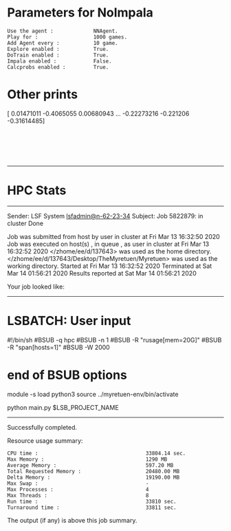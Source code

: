 # Parameters for NoImpala

    Use the agent :             NNAgent.
    Play for :                  1000 games.
    Add Agent every :           10 game.
    Explore enabled :           True.
    DoTrain enabled :           True.
    Impala enabled :            False.
    Calcprobs enabled :         True.

# Other prints

[ 0.01471011 -0.4065055   0.00680943 ... -0.22273216 -0.221206
 -0.31614485]

 <br /> 
 <br /> 
 <br /> 
 <br />

---------------------------------------------------------------------------------------------------------------------

# HPC Stats


------------------------------------------------------------
Sender: LSF System <lsfadmin@n-62-23-34>
Subject: Job 5822879: <NNAgent9NoImpala> in cluster <dcc> Done

Job <NNAgent9NoImpala> was submitted from host <n-62-30-7> by user <s183905> in cluster <dcc> at Fri Mar 13 16:32:50 2020
Job was executed on host(s) <n-62-23-34>, in queue <hpc>, as user <s183905> in cluster <dcc> at Fri Mar 13 16:32:52 2020
</zhome/ee/d/137643> was used as the home directory.
</zhome/ee/d/137643/Desktop/TheMyretuen/Myretuen> was used as the working directory.
Started at Fri Mar 13 16:32:52 2020
Terminated at Sat Mar 14 01:56:21 2020
Results reported at Sat Mar 14 01:56:21 2020

Your job looked like:

------------------------------------------------------------
# LSBATCH: User input
#!/bin/sh
#BSUB -q hpc
#BSUB -n 1
#BSUB -R "rusage[mem=20G]"
#BSUB -R "span[hosts=1]"
#BSUB -W 2000
# end of BSUB options

module -s load python3
source ../myretuen-env/bin/activate

python main.py $LSB_PROJECT_NAME


------------------------------------------------------------

Successfully completed.

Resource usage summary:

    CPU time :                                   33804.14 sec.
    Max Memory :                                 1290 MB
    Average Memory :                             597.20 MB
    Total Requested Memory :                     20480.00 MB
    Delta Memory :                               19190.00 MB
    Max Swap :                                   -
    Max Processes :                              4
    Max Threads :                                8
    Run time :                                   33810 sec.
    Turnaround time :                            33811 sec.

The output (if any) is above this job summary.

